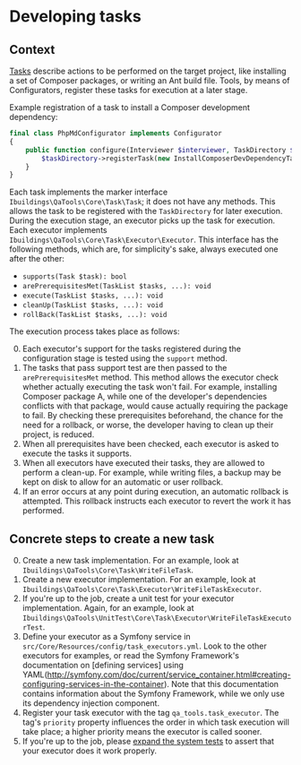 Developing tasks
================

## Context

[Tasks](../ubiquitous-language.md) describe actions to be performed on the target project, like installing a set of Composer packages, or writing an Ant build file. Tools, by means of Configurators, register these tasks for execution at a later stage.

Example registration of a task to install a Composer development dependency:

```php
final class PhpMdConfigurator implements Configurator
{
    public function configure(Interviewer $interviewer, TaskDirectory $taskDirectory, TaskHelperSet $taskHelperSet) {
        $taskDirectory->registerTask(new InstallComposerDevDependencyTask('phpmd/phpmd', '^2.0'));
    }
}
```

Each task implements the marker interface `Ibuildings\QaTools\Core\Task\Task`; it does not have any methods. This allows the task to be registered with the `TaskDirectory` for later execution. During the execution stage, an executor picks up the task for execution. Each executor implements `Ibuildings\QaTools\Core\Task\Executor\Executor`. This interface has the following methods, which are, for simplicity's sake, always executed one after the other:

 * `supports(Task $task): bool`
 * `arePrerequisitesMet(TaskList $tasks, ...): void`
 * `execute(TaskList $tasks, ...): void`
 * `cleanUp(TaskList $tasks, ...): void`
 * `rollBack(TaskList $tasks, ...): void`

The execution process takes place as follows:

 0. Each executor's support for the tasks registered during the configuration stage is tested using the `support` method.
 0. The tasks that pass support test are then passed to the `arePrerequisitesMet` method. This method allows the executor check whether actually executing the task won't fail. For example, installing Composer package A, while one of the developer's dependencies conflicts with that package, would cause actually requiring the package to fail. By checking these prerequisites beforehand, the chance for the need for a rollback, or worse, the developer having to clean up their project, is reduced.
 0. When all prerequisites have been checked, each executor is asked to execute the tasks it supports.
 0. When all executors have executed their tasks, they are allowed to perform a clean-up. For example, while writing files, a backup may be kept on disk to allow for an automatic or user rollback.
 0. If an error occurs at any point during execution, an automatic rollback is attempted. This rollback instructs each executor to revert the work it has performed.
 
## Concrete steps to create a new task

 0. Create a new task implementation. For an example, look at `Ibuildings\QaTools\Core\Task\WriteFileTask`.
 0. Create a new executor implementation. For an example, look at `Ibuildings\QaTools\Core\Task\Executor\WriteFileTaskExecutor`.
 0. If you're up to the job, create a unit test for your executor implementation. Again, for an example, look at `Ibuildings\QaTools\UnitTest\Core\Task\Executor\WriteFileTaskExecutorTest`.
 0. Define your executor as a Symfony service in `src/Core/Resources/config/task_executors.yml`. Look to the other executors for examples, or read the Symfony Framework's documentation on [defining services] using YAML(http://symfony.com/doc/current/service_container.html#creating-configuring-services-in-the-container). Note that this documentation contains information about the Symfony Framework, while we only use its dependency injection component.
 0. Register your task executor with the tag `qa_tools.task_executor`. The tag's `priority` property influences the order in which task execution will take place; a higher priority means the executor is called sooner.
 0. If you're up to the job, please [expand the system tests](writing-system-tests.md) to assert that your executor does it work properly. 
